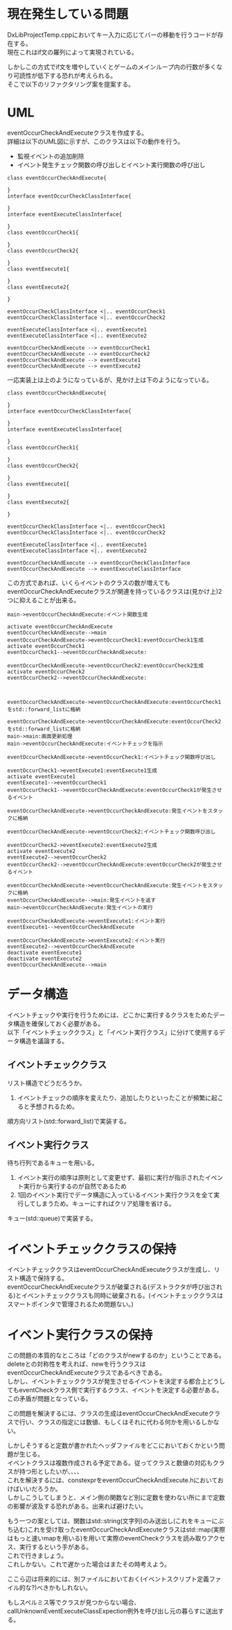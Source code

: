 # 現在発生している問題
DxLibProjectTemp.cppにおいてキー入力に応じてバーの移動を行うコードが存在する。  
現在これはif文の羅列によって実現されている。  

しかしこの方式でif文を増やしていくとゲームのメインループ内の行数が多くなり可読性が低下する恐れが考えられる。  
そこで以下のリファクタリング案を提案する。  
# UML
eventOccurCheckAndExecuteクラスを作成する。  
詳細は以下のUML図に示すが、このクラスは以下の動作を行う。  
- 監視イベントの追加削除
- イベント発生チェック関数の呼び出しとイベント実行関数の呼び出し
```plantuml
class eventOccurCheckAndExecute{

}
interface eventOccurCheckClassInterface{

}
interface eventExecuteClassInterface{

}
class eventOccurCheck1{

}
class eventOccurCheck2{

}
class eventExecute1{

}
class eventExecute2{

}

eventOccurCheckClassInterface <|.. eventOccurCheck1
eventOccurCheckClassInterface <|.. eventOccurCheck2

eventExecuteClassInterface <|.. eventExecute1
eventExecuteClassInterface <|.. eventExecute2

eventOccurCheckAndExecute --> eventOccurCheck1
eventOccurCheckAndExecute --> eventOccurCheck2
eventOccurCheckAndExecute --> eventExecute1
eventOccurCheckAndExecute --> eventExecute2
```
一応実装上は上のようになっているが、見かけ上は下のようになっている。  
```plantuml
class eventOccurCheckAndExecute{

}
interface eventOccurCheckClassInterface{

}
interface eventExecuteClassInterface{

}
class eventOccurCheck1{

}
class eventOccurCheck2{

}
class eventExecute1{

}
class eventExecute2{

}

eventOccurCheckClassInterface <|.. eventOccurCheck1
eventOccurCheckClassInterface <|.. eventOccurCheck2

eventExecuteClassInterface <|.. eventExecute1
eventExecuteClassInterface <|.. eventExecute2

eventOccurCheckAndExecute --> eventOccurCheckClassInterface
eventOccurCheckAndExecute --> eventExecuteClassInterface
```
この方式であれば、いくらイベントのクラスの数が増えてもeventOccurCheckAndExecuteクラスが関連を持っているクラスは(見かけ上)2つに抑えることが出来る。  

```plantuml
main->eventOccurCheckAndExecute:イベント関数生成

activate eventOccurCheckAndExecute
eventOccurCheckAndExecute-->main
eventOccurCheckAndExecute->eventOccurCheck1:eventOccurCheck1生成
activate eventOccurCheck1
eventOccurCheck1-->eventOccurCheckAndExecute:

eventOccurCheckAndExecute->eventOccurCheck2:eventOccurCheck2生成
activate eventOccurCheck2
eventOccurCheck2-->eventOccurCheckAndExecute:



eventOccurCheckAndExecute->eventOccurCheckAndExecute:eventOccurCheck1をstd::forward_listに格納

eventOccurCheckAndExecute->eventOccurCheckAndExecute:eventOccurCheck2をstd::forward_listに格納
main->main:画面更新処理
main->eventOccurCheckAndExecute:イベントチェックを指示

eventOccurCheckAndExecute->eventOccurCheck1:イベントチェック関数呼び出し

eventOccurCheck1->eventExecute1:eventExecute1生成
activate eventExecute1
eventExecute1-->eventOccurCheck1
eventOccurCheck1-->eventOccurCheckAndExecute:eventOccurCheck1が発生させるイベント

eventOccurCheckAndExecute->eventOccurCheckAndExecute:発生イベントをスタックに格納

eventOccurCheckAndExecute->eventOccurCheck2:イベントチェック関数呼び出し

eventOccurCheck2->eventExecute2:eventExecute2生成
activate eventExecute2
eventExecute2-->eventOccurCheck2
eventOccurCheck2-->eventOccurCheckAndExecute:eventOccurCheck2が発生させるイベント

eventOccurCheckAndExecute->eventOccurCheckAndExecute:発生イベントをスタックに格納
eventOccurCheckAndExecute-->main:発生イベントを返す
main->eventOccurCheckAndExecute:発生イベントの実行

eventOccurCheckAndExecute->eventExecute1:イベント実行
eventExecute1-->eventOccurCheckAndExecute

eventOccurCheckAndExecute->eventExecute2:イベント実行
eventExecute2-->eventOccurCheckAndExecute
deactivate eventExecute1
deactivate eventExecute2
eventOccurCheckAndExecute-->main

```
# データ構造
イベントチェックや実行を行うためには、どこかに実行するクラスをためたデータ構造を確保しておく必要がある。  
以下「イベントチェッククラス」と「イベント実行クラス」に分けて使用するデータ構造を議論する。  
## イベントチェッククラス
リスト構造でどうだろうか。  
1. イベントチェックの順序を変えたり、追加したりといったことが頻繁に起こると予想されるため。

順方向リスト(std::forward_list)で実装する。  
## イベント実行クラス
待ち行列であるキューを用いる。  
1. イベント実行の順序は原則として変更せず、最初に実行が指示されたイベント実行から実行するのが自然であるため
1. 1回のイベント実行でデータ構造に入っているイベント実行クラスを全て実行してしまうため。キューにすればクリア処理を省ける。

キュー(std::queue)で実装する。
# イベントチェッククラスの保持
イベントチェッククラスはeventOccurCheckAndExecuteクラスが生成し、リスト構造で保持する。  
eventOccurCheckAndExecuteクラスが破棄される(デストラクタが呼び出される)とイベントチェッククラスも同時に破棄される。(イベントチェッククラスはスマートポインタで管理されるため問題ない。)  
# イベント実行クラスの保持
この問題の本質的なところは「どのクラスがnewするのか」ということである。  
deleteとの対称性を考えれば、newを行うクラスはeventOccurCheckAndExecuteクラスであるべきである。  
しかし、イベントチェッククラスが発生させるイベントを決定する都合上どうしてもeventCheckクラス側で実行するクラス、イベントを決定する必要がある。  
この矛盾が問題となっている。  

この問題を解決するには、クラスの生成はeventOccurCheckAndExecuteクラスで行い、クラスの指定には数値、もしくはそれに代わる何かを用いるしかない。  

しかしそうすると定数が書かれたヘッダファイルをどこにおいておくかという問題が生じる。  
イベントクラスは複数作成される予定である。従ってクラスと数値の対応もクラスが持つ形としたいが、、、、  
これを解決するには、constexprをeventOccurCheckAndExecute.hにおいておけばいいだろうか。  
しかしこうしてしまうと、メイン側の関数など別に定数を使わない所にまで定数の影響が波及する恐れがある。出来れば避けたい。  

もう一つの案としては、関数はstd::string(文字列)のみ送出し(これをキューにぶち込む)これを受け取ったeventOccurCheckAndExecuteクラスはstd::map(実際はもっと速いmapを用いる)を用いて実際のeventCheckクラスを読み取りアクセス、実行するという手がある。  
これで行きましょう。  
これしかない。これで遅かった場合はまたその時考えよう。  

ここら辺は将来的には、別ファイルにおいておく(イベントスクリプト定義ファイル的な?)べきかもしれない。  

もしスペルミス等でクラスが見つからない場合、callUnknownEventExecuteClassExpection例外を呼び出し元の暮らすに送出する。  

